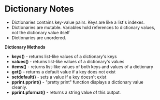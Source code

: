 # Dictionary Notes

* Dictionaries contains key-value pairs. Keys are like a list's indexes. 
* Dictionaries are mutable. Variables hold references to dictionary values, not the dictionary value itself 
* Dictionaries are unordered. 


**Dictionary Methods**

* **keys()** - returns list-like values of a dictionary's keys 
* **values()** - returns list-like values of a dictionary's values 
* **items()** - returns list-like values of both keys and values of a dictionary
* **get()** - returns a default value if a key does not exist
* **setdefault()** - sets a value if a key doesn't exist 
* **pprint.pprint()** - "pretty print" function displays a dictionary value cleanly. 
* **pprint.pformat()** - returns a string value of this output. 

